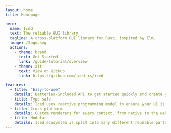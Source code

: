 ```yaml
---
layout: home
title: Homepage

hero:
  name: Iced
  text: The reliable GUI library
  tagline: A cross-platform GUI library for Rust, inspired by Elm.
  image: /logo.svg
  actions:
    - theme: brand
      text: Get Started
      link: /guide/tutorial/overview
    - theme: alt
      text: View on GitHub
      link: https://github.com/iced-rs/iced

features:
  - title: "Easy-to-use"
    details: Batteries-included API to get started quickly and create your own widgets easily.
  - title: Type-safe
    details: Iced uses reactive programming model to ensure your UI is meaningful.
  - title: Cross-platform
    details: Custom renderers for every context, from native to the web.
  - title: Modular
    details: Iced ecosystem is split into many different reusable parts.
---
```


